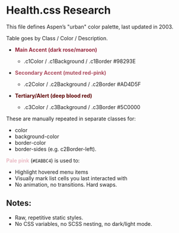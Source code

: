 # Health.css Research
This file defines Aspen’s "urban" color palette, last updated in 2003.

Table goes by Class / Color / Description.

- <span style="color: #98293E;">**Main Accent (dark rose/maroon)**</span>
    - .c1Color / .c1Background / .c1Border #98293E   

- <span style="color: #AD4D5F;">**Secondary Accent (muted red-pink)**</span>
    - .c2Color / .c2Background / .c2Border #AD4D5F

- <span style="color: #5C0000;">**Tertiary/Alert (deep blood red)**</span>
    - .c3Color / .c3Background / .c3Border #5C0000	

These are manually repeated in separate classes for:
- color
- background-color
- border-color
- border-sides (e.g. c2Border-left).

<span style="color: #EABBC4">**Pale pink**</span> (`#EABBC4`) is used to:
- Highlight hovered menu items
- Visually mark list cells you last interacted with
- No animation, no transitions. Hard swaps.

## Notes:
- Raw, repetitive static styles. 
- No CSS variables, no SCSS nesting, no dark/light mode.